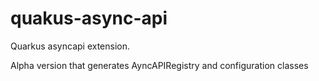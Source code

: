 # quakus-async-api

Quarkus asyncapi extension. 

Alpha version that generates AyncAPIRegistry and configuration classes
